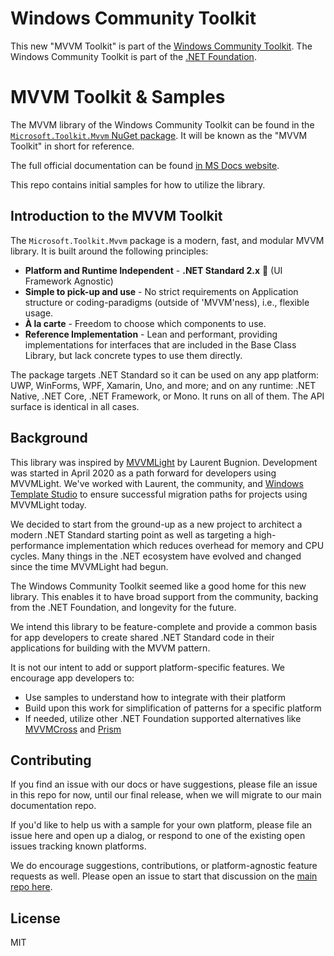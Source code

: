 # Windows Community Toolkit
This new "MVVM Toolkit" is part of the [Windows Community Toolkit](https://aka.ms/wct). The Windows Community Toolkit is part of the [.NET Foundation](https://dotnetfoundation.org/).

# MVVM Toolkit & Samples

The MVVM library of the Windows Community Toolkit can be found in the [`Microsoft.Toolkit.Mvvm` NuGet package](https://www.nuget.org/packages/Microsoft.Toolkit.Mvvm). It will be known as the "MVVM Toolkit" in short for reference.

The full official documentation can be found [in MS Docs website](https://docs.microsoft.com/en-us/windows/communitytoolkit/mvvm/introduction).

This repo contains initial samples for how to utilize the library.

## Introduction to the MVVM Toolkit

The `Microsoft.Toolkit.Mvvm` package is a modern, fast, and modular MVVM library. It is built around the following principles:

- **Platform and Runtime Independent** - **.NET Standard 2.x** 🚀 (UI Framework Agnostic)
- **Simple to pick-up and use** - No strict requirements on Application structure or coding-paradigms (outside of 'MVVM'ness), i.e., flexible usage.
- **À la carte** - Freedom to choose which components to use.
- **Reference Implementation** - Lean and performant, providing implementations for interfaces that are included in the Base Class Library, but lack concrete types to use them directly.

The package targets .NET Standard so it can be used on any app platform: UWP, WinForms, WPF, Xamarin, Uno, and more; and on any runtime: .NET Native, .NET Core, .NET Framework, or Mono. It runs on all of them. The API surface is identical in all cases.

## Background
This library was inspired by [MVVMLight](https://www.mvvmlight.net/) by Laurent Bugnion. Development was started in April 2020 as a path forward for developers using MVVMLight. We've worked with Laurent, the community, and [Windows Template Studio](https://aka.ms/wts) to ensure successful migration paths for projects using MVVMLight today.

We decided to start from the ground-up as a new project to architect a modern .NET Standard starting point as well as targeting a high-performance implementation which reduces overhead for memory and CPU cycles. Many things in the .NET ecosystem have evolved and changed since the time MVVMLight had begun.

The Windows Community Toolkit seemed like a good home for this new library. This enables it to have broad support from the community, backing from the .NET Foundation, and longevity for the future.

We intend this library to be feature-complete and provide a common basis for app developers to create shared .NET Standard code in their applications for building with the MVVM pattern.

It is not our intent to add or support platform-specific features. We encourage app developers to:

- Use samples to understand how to integrate with their platform
- Build upon this work for simplification of patterns for a specific platform
- If needed, utilize other .NET Foundation supported alternatives like [MVVMCross](https://www.mvvmcross.com/) and [Prism](https://prismlibrary.com/)

## Contributing

If you find an issue with our docs or have suggestions, please file an issue in this repo for now, until our final release, when we will migrate to our main documentation repo.

If you'd like to help us with a sample for your own platform, please file an issue here and open up a dialog, or respond to one of the existing open issues tracking known platforms.

We do encourage suggestions, contributions, or platform-agnostic feature requests as well. Please open an issue to start that discussion on the [main repo here](https://github.com/windows-toolkit/WindowsCommunityToolkit).

## License

MIT

